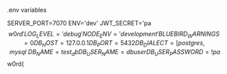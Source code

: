 .env variables

SERVER_PORT=7070
ENV='dev'
JWT_SECRET='pa$$w0rd'
LOG_LEVEL='debug'
NODE_ENV='development'
BLUEBIRD_WARNINGS=0
DB_HOST=127.0.0.1
DB_PORT=5432
DB_DIALECT=[postgres,mysql\
DB_NAME=test_db
DB_USER_NAME=dbuser
DB_USER_PASSWORD=!pa$$w0rd(
